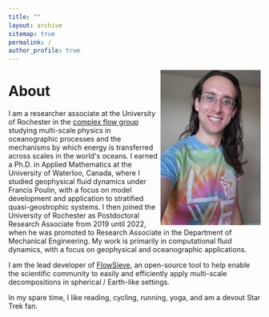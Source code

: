 ```yaml
---
title: ""
layout: archive
sitemap: true
permalink: /
author_profile: true
---
```


<img src="/assets/images/BenStorer.jpg" width="200px" alt="Ben Storer" align="right" padding="30px" />

# About

I am a researcher associate at the University of Rochester in the [complex flow group](http://www.complexflowgroup.com) studying multi-scale physics in oceanographic processes and the mechanisms by which energy is transferred across scales in the world's oceans. 
I earned a Ph.D. in Applied Mathematics at the University of Waterloo, Canada, where I studied geophysical fluid dynamics under Francis Poulin, with a focus on model development and application to stratified quasi-geostrophic systems. 
I then joined the University of Rochester as Postdoctoral Research Associate from 2019 until 2022, when he was promoted to Research Associate in the Department of Mechanical Engineering. 
My work is primarily in computational fluid dynamics, with a focus on geophysical and oceanographic applications. 

I am the lead developer of [FlowSieve](https://github.com/husseinaluie/FlowSieve), an open-source tool to help enable the scientific community to easily and efficiently apply multi-scale decompositions in spherical / Earth-like settings.

In my spare time, I like reading, cycling, running, yoga, and am a devout Star Trek fan.

